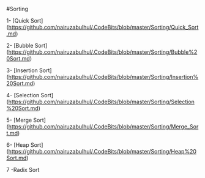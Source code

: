 #Sorting


1- [Quick Sort] (https://github.com/nairuzabulhul/.CodeBits/blob/master/Sorting/Quick_Sort.md)

2- [Bubble Sort] (https://github.com/nairuzabulhul/.CodeBits/blob/master/Sorting/Bubble%20Sort.md)

3- [Insertion Sort] (https://github.com/nairuzabulhul/.CodeBits/blob/master/Sorting/Insertion%20Sort.md)

4- [Selection Sort] (https://github.com/nairuzabulhul/.CodeBits/blob/master/Sorting/Selection%20Sort.md)

5- [Merge Sort] (https://github.com/nairuzabulhul/.CodeBits/blob/master/Sorting/Merge_Sort.md)

6- [Heap Sort] (https://github.com/nairuzabulhul/.CodeBits/blob/master/Sorting/Heap%20Sort.md)

7 -Radix Sort
